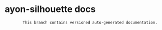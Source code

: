# ayon-silhouette docs

            This branch contains versioned auto-generated documentation.

            